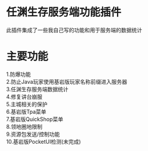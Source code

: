 # 任渊生存服务端功能插件
此插件集成了一些我自己写的功能和用于服务端的数据统计
# 主要功能
1.防爆功能  
2.防止Java玩家使用基岩版玩家名称前缀进入服务器  
3.任渊生存服务端数据统计  
4.修复讲台崩服  
5.主城相关的保护  
6.基岩版Tpa菜单  
7.基岩版QuickShop菜单  
8.领地圈地限制  
9.资源包发送/控制功能  
10.基岩版PocketUI检测(未完成)